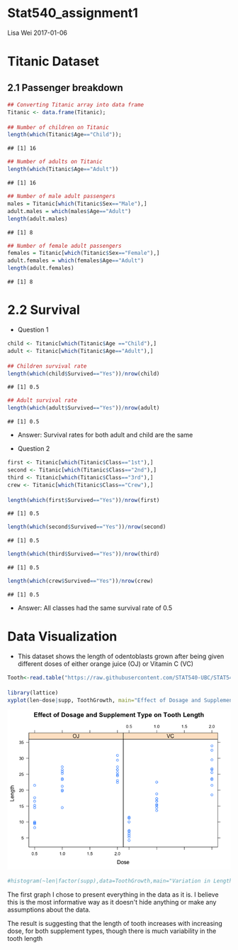 Stat540\_assignment1
================
Lisa Wei
2017-01-06

Titanic Dataset
===============

2.1 Passenger breakdown
-----------------------

``` r
## Converting Titanic array into data frame
Titanic <- data.frame(Titanic);

## Number of children on Titanic
length(which(Titanic$Age=="Child"));
```

    ## [1] 16

``` r
## Number of adults on Titanic
length(which(Titanic$Age=="Adult"))
```

    ## [1] 16

``` r
## Number of male adult passengers
males = Titanic[which(Titanic$Sex=="Male"),]
adult.males = which(males$Age=="Adult")
length(adult.males)
```

    ## [1] 8

``` r
## Number of female adult passengers
females = Titanic[which(Titanic$Sex=="Female"),]
adult.females = which(females$Age=="Adult")
length(adult.females)
```

    ## [1] 8

2.2 Survival
============

-   Question 1

``` r
child <- Titanic[which(Titanic$Age =="Child"),]
adult <- Titanic[which(Titanic$Age=="Adult"),]

## Children survival rate 
length(which(child$Survived=="Yes"))/nrow(child)
```

    ## [1] 0.5

``` r
## Adult survival rate
length(which(adult$Survived=="Yes"))/nrow(adult)
```

    ## [1] 0.5

-   Answer: Survival rates for both adult and child are the same

-   Question 2

``` r
first <- Titanic[which(Titanic$Class=="1st"),]
second <- Titanic[which(Titanic$Class=="2nd"),]
third <- Titanic[which(Titanic$Class=="3rd"),]
crew <- Titanic[which(Titanic$Class=="Crew"),]

length(which(first$Survived=="Yes"))/nrow(first)
```

    ## [1] 0.5

``` r
length(which(second$Survived=="Yes"))/nrow(second)
```

    ## [1] 0.5

``` r
length(which(third$Survived=="Yes"))/nrow(third)
```

    ## [1] 0.5

``` r
length(which(crew$Survived=="Yes"))/nrow(crew)
```

    ## [1] 0.5

-   Answer: All classes had the same survival rate of 0.5

Data Visualization
==================

-   This dataset shows the length of odentoblasts grown after being given different doses of either orange juice (OJ) or Vitamin C (VC)

``` r
Tooth<-read.table("https://raw.githubusercontent.com/STAT540-UBC/STAT540-UBC.github.io/master/homework/practice_assignment/guinea_pigs_tooth_growth.txt")

library(lattice)
xyplot(len~dose|supp, ToothGrowth, main="Effect of Dosage and Supplement Type on Tooth Length", ylab="Length", xlab="Dose")
```

![](assignment1_draft_files/figure-markdown_github/toothgrowth-1.png)

``` r
#histogram(~len|factor(supp),data=ToothGrowth,main="Variation in Length by Supplement",xlab="Length")
```

The first graph I chose to present everything in the data as it is. I believe this is the most informative way as it doesn't hide anything or make any assumptions about the data.

The result is suggesting that the length of tooth increases with increasing dose, for both supplement types, though there is much variability in the tooth length
